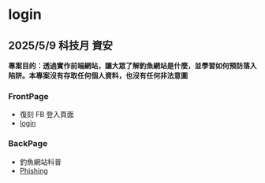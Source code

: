 # login
## 2025/5/9 科技月 資安
**專案目的：透過實作前端網站，讓大眾了解釣魚網站是什麼，並學習如何預防落入陷阱。本專案沒有存取任何個人資料，也沒有任何非法意圖**
### FrontPage
* 復刻 FB 登入頁面
* [login](https://zh-facebook.github.io/login/FrontPage/)
### BackPage
* 釣魚網站科普
* [Phishing](https://zh-facebook.github.io/login/BackPage/introduction.html)
